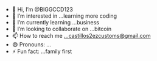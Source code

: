 - 👋 Hi, I’m @BIGGCCD123
- 👀 I’m interested in ...learning more coding
- 🌱 I’m currently learning ...business 
- 💞️ I’m looking to collaborate on ...bitcoin
- 📫 How to reach me ...castillos2ezcustoms@gmail.com 
- 😄 Pronouns: ...
- ⚡ Fun fact: ...family first 

<!---
BIGGCCD123/BIGGCCD123 is a ✨ special ✨ repository because its `README.md` (this file) appears on your GitHub profile.
You can click the Preview link to take a look at your changes.
--->
